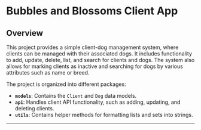 # Bubbles and Blossoms Client App

## Overview

This project provides a simple client-dog management system, where clients can be managed with their associated dogs. It includes functionality to add, update, delete, list, and search for clients and dogs. 
The system also allows for marking clients as inactive and searching for dogs by various attributes such as name or breed.

The project is organized into different packages:

- **`models`**: Contains the `Client` and `Dog` data models.
- **`api`**: Handles client API functionality, such as adding, updating, and deleting clients.
- **`utils`**: Contains helper methods for formatting lists and sets into strings.

---
